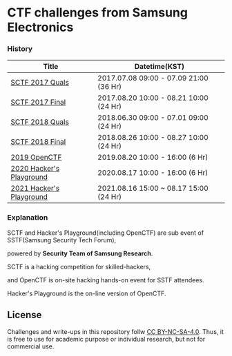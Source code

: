 # CTF challenges from Samsung Electronics

### History

| Title           | Datetime(KST) |
| --------------- | -------- |
| [SCTF 2017 Quals](./2017_SCTF/Quals) | 2017.07.08 09:00 - 07.09 21:00 (36 Hr) |
| [SCTF 2017 Final](./2017_SCTF/Final) | 2017.08.20 10:00 - 08.21 10:00 (24 Hr) |
| [SCTF 2018 Quals](./2018_SCTF/Quals) | 2018.06.30 09:00 - 07.01 09:00 (24 Hr) |
| [SCTF 2018 Final](2018_SCTF/Final) | 2018.08.26 10:00 - 08.27 10:00 (24 Hr) |
| [2019 OpenCTF](./2019_OpenCTF) | 2019.08.20 10:00 - 16:00 (6 Hr) |
| [2020 Hacker's Playground](./2020_Hackers_Playground) | 2020.08.17 10:00 - 16:00 (6 Hr) |
| [2021 Hacker's Playground](./2021_Hackers_Playground) | 2021.08.16 15:00 ~ 08.17 15:00 (24 Hr) |



### Explanation

SCTF and Hacker's Playground(including OpenCTF) are sub event of SSTF(Samsung Security Tech Forum),

powered by **Security Team of Samsung Research**.

SCTF is a hacking competition for skilled-hackers,

and OpenCTF is on-site hacking hands-on event for SSTF attendees.

Hacker's Playground is the on-line version of OpenCTF.



## License

Challenges and write-ups in this repository follw [CC BY-NC-SA-4.0](CC-BY-NC-SA-4.0). Thus, it is free to use for academic purpose or individual research, but not for commercial use.


